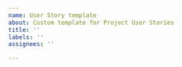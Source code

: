 ```yaml
---
name: User Story template
about: Custom template for Project User Stories
title: ''
labels: ''
assignees: ''

---
```



